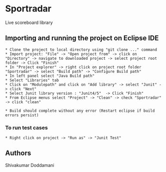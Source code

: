 # Sportradar
Live scoreboard library

## Importing and running the project on Eclipse IDE

    * Clone the project to local directory using "git clone ..." command
    * Import project: "File" -> "Open project from" -> click on "Directory" -> navigate to downloaded project -> select project root folder -> Click "Finish"
    * In "Project explorer" -> right click on project root folder "Sportradar" -> select "Build path" -> "Configure Build path"
    * In left panel select "Java Build path"
    * Select "Libraries" tab
    * Click on "Modulepath" and click on "Add library" -> select "Junit" -> click "Next"
    * Select Junit library version : "Junit4/5"  -> Click "Finish"
    * From Eclipse menus select "Project" -> "Clean" -> check "Sportradar" -> click "clean"

    * Build should complete without any error (Restart eclipse if build errors persist)

### To run test cases
    * Right click on project -> "Run as" -> "Junit Test"

## Authors
Shivakumar Doddamani
